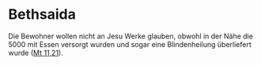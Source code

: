 # Bethsaida
Die Bewohner wollen nicht an Jesu Werke glauben, obwohl in der Nähe die 5000 mit Essen versorgt wurden und sogar eine Blindenheilung überliefert wurde ([Mt 11,21](https://www.bibleserver.com/LUT/Matth%C3%A4us11%2C21)).
